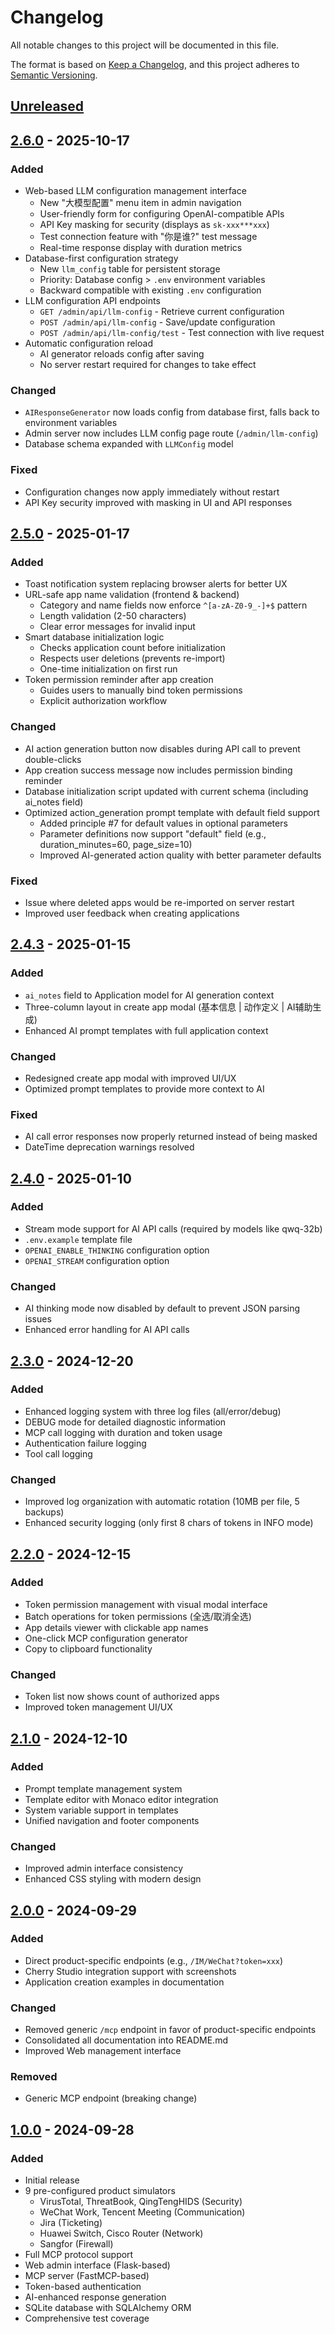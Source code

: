 # Changelog

All notable changes to this project will be documented in this file.

The format is based on [Keep a Changelog](https://keepachangelog.com/en/1.0.0/),
and this project adheres to [Semantic Versioning](https://semver.org/spec/v2.0.0.html).

## [Unreleased]

## [2.6.0] - 2025-10-17

### Added
- Web-based LLM configuration management interface
  - New "大模型配置" menu item in admin navigation
  - User-friendly form for configuring OpenAI-compatible APIs
  - API Key masking for security (displays as `sk-xxx***xxx`)
  - Test connection feature with "你是谁?" test message
  - Real-time response display with duration metrics
- Database-first configuration strategy
  - New `llm_config` table for persistent storage
  - Priority: Database config > `.env` environment variables
  - Backward compatible with existing `.env` configuration
- LLM configuration API endpoints
  - `GET /admin/api/llm-config` - Retrieve current configuration
  - `POST /admin/api/llm-config` - Save/update configuration
  - `POST /admin/api/llm-config/test` - Test connection with live request
- Automatic configuration reload
  - AI generator reloads config after saving
  - No server restart required for changes to take effect

### Changed
- `AIResponseGenerator` now loads config from database first, falls back to environment variables
- Admin server now includes LLM config page route (`/admin/llm-config`)
- Database schema expanded with `LLMConfig` model

### Fixed
- Configuration changes now apply immediately without restart
- API Key security improved with masking in UI and API responses

## [2.5.0] - 2025-01-17

### Added
- Toast notification system replacing browser alerts for better UX
- URL-safe app name validation (frontend & backend)
  - Category and name fields now enforce `^[a-zA-Z0-9_-]+$` pattern
  - Length validation (2-50 characters)
  - Clear error messages for invalid input
- Smart database initialization logic
  - Checks application count before initialization
  - Respects user deletions (prevents re-import)
  - One-time initialization on first run
- Token permission reminder after app creation
  - Guides users to manually bind token permissions
  - Explicit authorization workflow

### Changed
- AI action generation button now disables during API call to prevent double-clicks
- App creation success message now includes permission binding reminder
- Database initialization script updated with current schema (including ai_notes field)
- Optimized action_generation prompt template with default field support
  - Added principle #7 for default values in optional parameters
  - Parameter definitions now support "default" field (e.g., duration_minutes=60, page_size=10)
  - Improved AI-generated action quality with better parameter defaults

### Fixed
- Issue where deleted apps would be re-imported on server restart
- Improved user feedback when creating applications

## [2.4.3] - 2025-01-15

### Added
- `ai_notes` field to Application model for AI generation context
- Three-column layout in create app modal (基本信息 | 动作定义 | AI辅助生成)
- Enhanced AI prompt templates with full application context

### Changed
- Redesigned create app modal with improved UI/UX
- Optimized prompt templates to provide more context to AI

### Fixed
- AI call error responses now properly returned instead of being masked
- DateTime deprecation warnings resolved

## [2.4.0] - 2025-01-10

### Added
- Stream mode support for AI API calls (required by models like qwq-32b)
- `.env.example` template file
- `OPENAI_ENABLE_THINKING` configuration option
- `OPENAI_STREAM` configuration option

### Changed
- AI thinking mode now disabled by default to prevent JSON parsing issues
- Enhanced error handling for AI API calls

## [2.3.0] - 2024-12-20

### Added
- Enhanced logging system with three log files (all/error/debug)
- DEBUG mode for detailed diagnostic information
- MCP call logging with duration and token usage
- Authentication failure logging
- Tool call logging

### Changed
- Improved log organization with automatic rotation (10MB per file, 5 backups)
- Enhanced security logging (only first 8 chars of tokens in INFO mode)

## [2.2.0] - 2024-12-15

### Added
- Token permission management with visual modal interface
- Batch operations for token permissions (全选/取消全选)
- App details viewer with clickable app names
- One-click MCP configuration generator
- Copy to clipboard functionality

### Changed
- Token list now shows count of authorized apps
- Improved token management UI/UX

## [2.1.0] - 2024-12-10

### Added
- Prompt template management system
- Template editor with Monaco editor integration
- System variable support in templates
- Unified navigation and footer components

### Changed
- Improved admin interface consistency
- Enhanced CSS styling with modern design

## [2.0.0] - 2024-09-29

### Added
- Direct product-specific endpoints (e.g., `/IM/WeChat?token=xxx`)
- Cherry Studio integration support with screenshots
- Application creation examples in documentation

### Changed
- Removed generic `/mcp` endpoint in favor of product-specific endpoints
- Consolidated all documentation into README.md
- Improved Web management interface

### Removed
- Generic MCP endpoint (breaking change)

## [1.0.0] - 2024-09-28

### Added
- Initial release
- 9 pre-configured product simulators
  - VirusTotal, ThreatBook, QingTengHIDS (Security)
  - WeChat Work, Tencent Meeting (Communication)
  - Jira (Ticketing)
  - Huawei Switch, Cisco Router (Network)
  - Sangfor (Firewall)
- Full MCP protocol support
- Web admin interface (Flask-based)
- MCP server (FastMCP-based)
- Token-based authentication
- AI-enhanced response generation
- SQLite database with SQLAlchemy ORM
- Comprehensive test coverage

[Unreleased]: https://github.com/yourusername/UniMCPSim/compare/v2.6.0...HEAD
[2.6.0]: https://github.com/yourusername/UniMCPSim/compare/v2.5.0...v2.6.0
[2.5.0]: https://github.com/yourusername/UniMCPSim/compare/v2.4.3...v2.5.0
[2.4.3]: https://github.com/yourusername/UniMCPSim/compare/v2.4.0...v2.4.3
[2.4.0]: https://github.com/yourusername/UniMCPSim/compare/v2.3.0...v2.4.0
[2.3.0]: https://github.com/yourusername/UniMCPSim/compare/v2.2.0...v2.3.0
[2.2.0]: https://github.com/yourusername/UniMCPSim/compare/v2.1.0...v2.2.0
[2.1.0]: https://github.com/yourusername/UniMCPSim/compare/v2.0.0...v2.1.0
[2.0.0]: https://github.com/yourusername/UniMCPSim/compare/v1.0.0...v2.0.0
[1.0.0]: https://github.com/yourusername/UniMCPSim/releases/tag/v1.0.0
